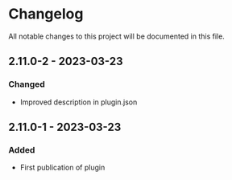 # Changelog
All notable changes to this project will be documented in this file.

## 2.11.0-2 - 2023-03-23
### Changed
- Improved description in plugin.json

## 2.11.0-1 - 2023-03-23
### Added
- First publication of plugin
